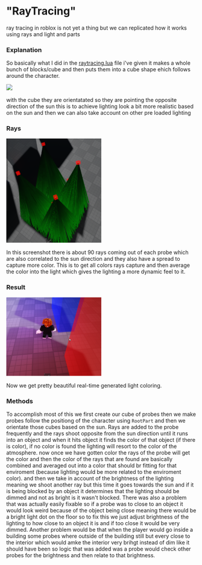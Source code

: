 # "RayTracing"
ray tracing in roblox is not yet a thing but we can replicated how it works using rays and light and parts

### Explanation

So basically what I did in the [raytracing.lua](https://raw.githubusercontent.com/DeroXP/Roblox-stugg/main/RayTracing/raytrace.lua) file i've given it makes a whole bunch of blocks/cube and then puts them into a cube shape ehich follows around the character.

[<img src="https://static.vecteezy.com/system/resources/previews/000/375/576/large_2x/mp4-vector-icon.jpg" width="50%">](https://github.com/DeroXP/Roblox-stugg/raw/main/RayTracing/2024-05-30%2013-59-44.mp4 "Video")

with the cube they are orientatated so they are pointing the opposite direction of the sun this is to achieve lighting look a bit more realistic based on the sun and then we can also take account on other pre loaded lighting

### Rays

<img src="https://github.com/DeroXP/Roblox-stugg/blob/main/RayTracing/Screenshot%20(212).png?raw=true" width="50%">

In this screenshot there is about 90 rays coming out of each probe which are also correlated to the sun direction and they also have a spread to capture more color.
This is to get all colors rays capture and then average the color into the light which gives the lighting a more dynamic feel to it.

### Result

<img src="https://github.com/DeroXP/Roblox-stugg/blob/main/RayTracing/Screenshot%20(211).png?raw=true" width="50%">

Now we get pretty beautiful real-time generated light coloring.

### Methods

To accomplish most of this we first create our cube of probes then we make probes follow the positiong of the character using `RootPart` and then we orientate those cubes based on the sun. Rays are added to the probe frequently and the rays shoot opposite from the sun direction until it runs into an object and when it hits object it finds the color of that object (if there is color), if no color is found the lighting will resort to the color of the atmosphere. now once we have gotten color the rays of the probe will get the color and then the color of the rays that are found are basically combined and averaged out into a color that should br fitting for that enviroment (because lighting would be more related to the enviroment color). and then we take in account of the brightness of the lighting meaning we shoot another ray but this time it goes towards the sun and if it is being blocked by an object it determines that the lighting should be dimmed and not as bright is it wasn't blocked. There was also a problem that was actually easily fixable so if a probe was to close to an object it would look weird because of the object being close meaning there would be a bright light dot on the floor so to fix this we just adjust brightness of the lighting to how close to an object it is and if too close it would be very dimmed. Another problem would be that when the player would go inside a building some probes where outside of the building still but every close to the interior which would amke the interior very brihgt instead of dim like it should have been so logic that was added was a probe would check other probes for the brightness and then relate to that brightness.
